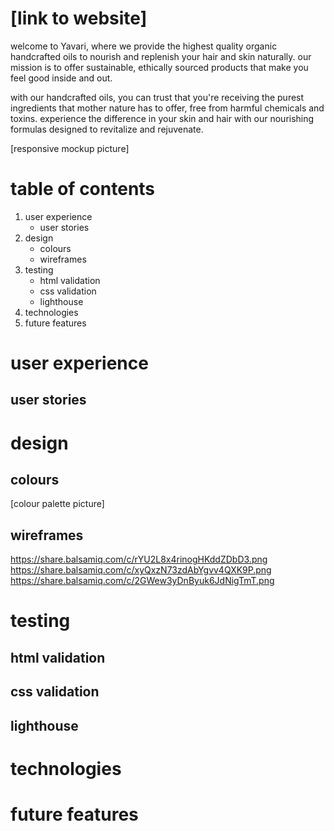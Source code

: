# [link to website]

welcome to Yavari, where we provide the highest quality organic handcrafted oils to nourish and replenish your hair and skin naturally. our mission is to offer sustainable, ethically sourced products that make you feel good inside and out. 

with our handcrafted oils, you can trust that you're receiving the purest ingredients that mother nature has to offer, free from harmful chemicals and toxins. experience the difference in your skin and hair with our nourishing formulas designed to revitalize and rejuvenate.

[responsive mockup picture]

# table of contents

1. user experience
   - user stories
2. design
   - colours
   - wireframes
3. testing
   - html validation
   - css validation
   - lighthouse
4. technologies
5. future features

# user experience
## user stories

# design
## colours
[colour palette picture]

## wireframes
https://share.balsamiq.com/c/rYU2L8x4rinogHKddZDbD3.png
https://share.balsamiq.com/c/xyQxzN73zdAbYgvv4QXK9P.png
https://share.balsamiq.com/c/2GWew3yDnByuk6JdNigTmT.png

# testing
## html validation

## css validation

## lighthouse

# technologies

# future features






